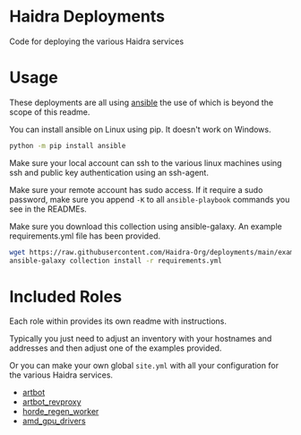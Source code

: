 # Haidra Deployments

Code for deploying the various Haidra services

# Usage

These deployments are all using [ansible](https://www.ansible.com/) the use of which is beyond the scope of this readme. 

You can install ansible on Linux using pip. It doesn't work on Windows.

```bash
python -m pip install ansible
```

Make sure your local account can ssh to the various linux machines using ssh and public key authentication using an ssh-agent.

Make sure your remote account has sudo access. If it require a sudo password, make sure you append `-K` to all `ansible-playbook` commands you see in the READMEs.

Make sure you download this collection using ansible-galaxy. An example requirements.yml file has been provided.

```bash
wget https://raw.githubusercontent.com/Haidra-Org/deployments/main/examples/requirements.yml
ansible-galaxy collection install -r requirements.yml
```

# Included Roles

Each role within provides its own readme with instructions. 

Typically you just need to adjust an inventory with your hostnames and addresses and then adjust one of the examples provided.

Or you can make your own global `site.yml` with all your configuration for the various Haidra services.


* [artbot](roles/artbot/README.md)
* [artbot_revproxy](roles/artbot_revproxy/README.md)
* [horde_regen_worker](roles/horde_regen_worker/README.md)
* [amd_gpu_drivers](roles/amd_gpu_drivers/README.md)
